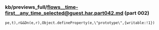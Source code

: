 ### kb/previews_full/flows__time-first__any_time_selected@guest.har.part042.md (part 002)

```md
pe,t),r&&Dn(e,r),Object.defineProperty(e,\"prototype\",{writable:!1})
```

```

